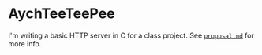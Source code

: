# AychTeeTeePee

I'm writing a basic HTTP server in C for a class project. See [`proposal.md`](reports/proposal.md) for more info.
